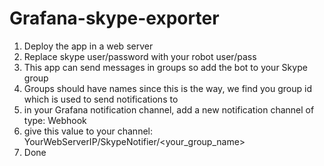 # Grafana-skype-exporter
1) Deploy the app in a web server
2) Replace skype user/password with your robot user/pass
3) This app can send messages in groups so add the bot to your Skype group
4) Groups should have names since this is the way, we find you group id which is used to send notifications to
5) in your Grafana notification channel, add a new notification channel of type: Webhook
6) give this value to your channel:
  YourWebServerIP/SkypeNotifier/<your_group_name>
7) Done
